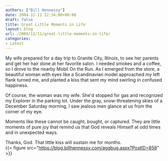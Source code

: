 ```yaml
---
authors: ["Bill Hennessy"]
date: 2004-12-11 22:34:00+00:00
draft: false
title: Great Little Moments in Life
layout: blog
url: /2004/12/11/great-little-moments-in-life/
categories:
- Latest
---
```


My wife prepared for a day trip to Granite City, Illinois, to see her
parents and get her hair done at her favorite salon. I needed
smokes and a coffee, so I drove to the nearby Mobil On the Run. 
As I emerged from the store, a beautiful woman with eyes like a
Scandinavian model approached my left flank turned me, and planted a
kiss that sent my mind swirling in confused happiness.  

  

Of course, the woman was my wife. She'd stopped for gas and
recognized my Explorer in the parking lot. Under the gray,
snow-threatening skies of a December Saturday morning, I saw jealous
men glance at us from the corner of my eye.   

  

Moments like these cannot be caught, bought, or captured. They are
little moments of pure joy that remind us that God reveals Himself at
odd times and in unexpected ways.   

  

Thanks, God. That little kiss will sustain me for months.   
{{< figure src="https://blog.billhennessy.com/aggbug.aspx?PostID=858" >}}

